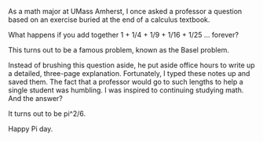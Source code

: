 As a math major at UMass Amherst, I once asked a professor a question based on an exercise buried at the end of a calculus textbook.  

What happens if you add together 1 + 1/4 + 1/9 + 1/16 + 1/25 … forever?

This turns out to be a famous problem, known as the Basel problem.

Instead of brushing this question aside, he put aside office hours to write up a detailed, three-page explanation.  Fortunately, I typed these notes up and saved them.  The fact that a professor would go to such lengths to help a single student was humbling.  I was inspired to continuing studying math.
And the answer?  

It turns out to be pi^2/6.

Happy Pi day. 
